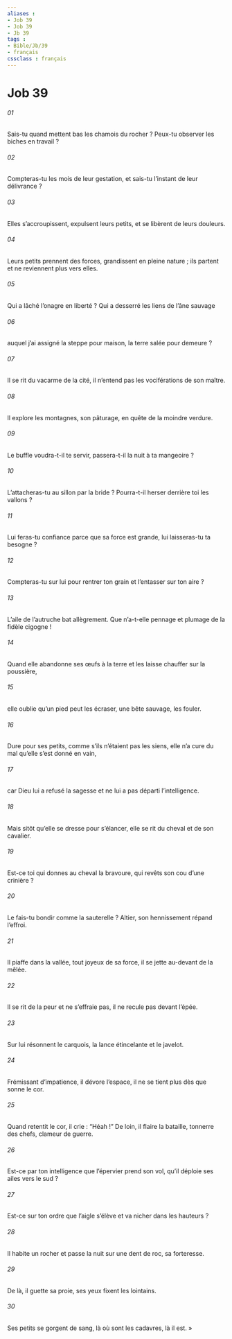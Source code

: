 ```yaml
---
aliases : 
- Job 39
- Job 39
- Jb 39
tags : 
- Bible/Jb/39
- français
cssclass : français
---
```


# Job 39

###### 01
Sais-tu quand mettent bas les chamois du rocher ?
Peux-tu observer les biches en travail ?
###### 02
Compteras-tu les mois de leur gestation,
et sais-tu l’instant de leur délivrance ?
###### 03
Elles s’accroupissent, expulsent leurs petits,
et se libèrent de leurs douleurs.
###### 04
Leurs petits prennent des forces,
grandissent en pleine nature ;
ils partent et ne reviennent plus vers elles.
###### 05
Qui a lâché l’onagre en liberté ?
Qui a desserré les liens de l’âne sauvage
###### 06
auquel j’ai assigné la steppe pour maison,
la terre salée pour demeure ?
###### 07
Il se rit du vacarme de la cité,
il n’entend pas les vociférations de son maître.
###### 08
Il explore les montagnes, son pâturage,
en quête de la moindre verdure.
###### 09
Le buffle voudra-t-il te servir,
passera-t-il la nuit à ta mangeoire ?
###### 10
L’attacheras-tu au sillon par la bride ?
Pourra-t-il herser derrière toi les vallons ?
###### 11
Lui feras-tu confiance parce que sa force est grande,
lui laisseras-tu ta besogne ?
###### 12
Compteras-tu sur lui pour rentrer ton grain
et l’entasser sur ton aire ?
###### 13
L’aile de l’autruche bat allègrement.
Que n’a-t-elle pennage et plumage de la fidèle cigogne !
###### 14
Quand elle abandonne ses œufs à la terre
et les laisse chauffer sur la poussière,
###### 15
elle oublie qu’un pied peut les écraser,
une bête sauvage, les fouler.
###### 16
Dure pour ses petits, comme s’ils n’étaient pas les siens,
elle n’a cure du mal qu’elle s’est donné en vain,
###### 17
car Dieu lui a refusé la sagesse
et ne lui a pas départi l’intelligence.
###### 18
Mais sitôt qu’elle se dresse pour s’élancer,
elle se rit du cheval et de son cavalier.
###### 19
Est-ce toi qui donnes au cheval la bravoure,
qui revêts son cou d’une crinière ?
###### 20
Le fais-tu bondir comme la sauterelle ?
Altier, son hennissement répand l’effroi.
###### 21
Il piaffe dans la vallée, tout joyeux de sa force,
il se jette au-devant de la mêlée.
###### 22
Il se rit de la peur et ne s’effraie pas,
il ne recule pas devant l’épée.
###### 23
Sur lui résonnent le carquois,
la lance étincelante et le javelot.
###### 24
Frémissant d’impatience, il dévore l’espace,
il ne se tient plus dès que sonne le cor.
###### 25
Quand retentit le cor, il crie : “Héah !”
De loin, il flaire la bataille,
tonnerre des chefs, clameur de guerre.
###### 26
Est-ce par ton intelligence que l’épervier prend son vol,
qu’il déploie ses ailes vers le sud ?
###### 27
Est-ce sur ton ordre que l’aigle s’élève
et va nicher dans les hauteurs ?
###### 28
Il habite un rocher et passe la nuit
sur une dent de roc, sa forteresse.
###### 29
De là, il guette sa proie,
ses yeux fixent les lointains.
###### 30
Ses petits se gorgent de sang,
là où sont les cadavres, là il est. »
